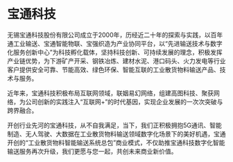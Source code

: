 # 

# 宝通科技

无锡宝通科技股份有限公司成立于2000年，历经近二十年的探索与实践，以百年通工业输送、宝通智能物联、宝强织造为产业协同平台，以“先进输送技术与数字化服务创新中心”为科技孵化载体，坚持科技创新、可持续发展的理念，积极发挥产业链优势，为下游矿产开采、钢铁冶炼、建材水泥、港口码头、火力发电等行业客户提供安全可靠、节能高效、绿色环保、智能互联的工业散货物料输送产品、技术与服务。

近年来，宝通科技积极布局互联网领域，联姻易幻网络，组建高图科技、聚获网络，为公司创新的实践注入“互联网+”的时代基因，实现企业发展的一次次突破与跨界融合。 

开创行业先河的宝通科技，从不自我满足，当下，我们正积极拥抱5G通讯、智能制造、无人驾驶、大数据在工业散货物料输送领域数字化场景下的美好机遇，宝通开创的“工业散货物料智能输送系统总包”商业模式，不仅助推宝通科技数字化智能输送服务再次升级，我们更愿与您一起，共创未来商业新价值。

